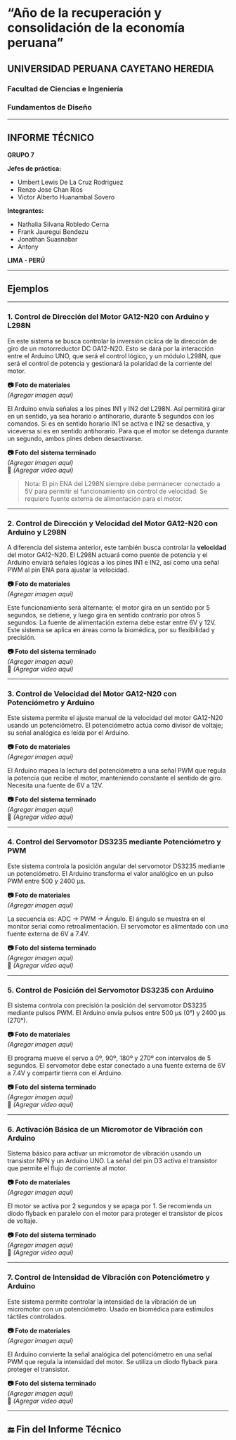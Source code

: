 # “Año de la recuperación y consolidación de la economía peruana”

## UNIVERSIDAD PERUANA CAYETANO HEREDIA  
### Facultad de Ciencias e Ingeniería  
### Fundamentos de Diseño  

---

## INFORME TÉCNICO

**GRUPO 7**

**Jefes de práctica:**
- Umbert Lewis De La Cruz Rodriguez  
- Renzo Jose Chan Rios  
- Victor Alberto Huanambal Sovero  

**Integrantes:**
- Nathalia Silvana Robledo Cerna  
- Frank Jauregui Bendezu  
- Jonathan Suasnabar  
- Antony  

**LIMA - PERÚ**

---

## Ejemplos

---

### 1. Control de Dirección del Motor GA12-N20 con Arduino y L298N

En este sistema se busca controlar la inversión cíclica de la dirección de giro de un motorreductor DC GA12-N20. Esto se dará por la interacción entre el Arduino UNO, que será el control lógico, y un módulo L298N, que será el control de potencia y gestionará la polaridad de la corriente del motor.

**📷 Foto de materiales**  
*(Agregar imagen aquí)*

El Arduino envía señales a los pines IN1 y IN2 del L298N. Así permitirá girar en un sentido, ya sea horario o antihorario, durante 5 segundos con los comandos. Si es en sentido horario IN1 se activa e IN2 se desactiva, y viceversa si es en sentido antihorario. Para que el motor se detenga durante un segundo, ambos pines deben desactivarse.

**📷 Foto del sistema terminado**  
*(Agregar imagen aquí)*  
🎥 *(Agregar video aquí)*

> Nota: El pin ENA del L298N siempre debe permanecer conectado a 5V para permitir el funcionamiento sin control de velocidad. Se requiere fuente externa de alimentación para el motor.

---

### 2. Control de Dirección y Velocidad del Motor GA12-N20 con Arduino y L298N

A diferencia del sistema anterior, este también busca controlar la **velocidad** del motor GA12-N20. El L298N actuará como puente de potencia y el Arduino enviará señales lógicas a los pines IN1 e IN2, así como una señal PWM al pin ENA para ajustar la velocidad.

**📷 Foto de materiales**  
*(Agregar imagen aquí)*

Este funcionamiento será alternante: el motor gira en un sentido por 5 segundos, se detiene, y luego gira en sentido contrario por otros 5 segundos. La fuente de alimentación externa debe estar entre 6V y 12V. Este sistema se aplica en áreas como la biomédica, por su flexibilidad y precisión.

**📷 Foto del sistema terminado**  
*(Agregar imagen aquí)*  
🎥 *(Agregar video aquí)*

---

### 3. Control de Velocidad del Motor GA12-N20 con Potenciómetro y Arduino

Este sistema permite el ajuste manual de la velocidad del motor GA12-N20 usando un potenciómetro. El potenciómetro actúa como divisor de voltaje; su señal analógica es leída por el Arduino.

**📷 Foto de materiales**  
*(Agregar imagen aquí)*

El Arduino mapea la lectura del potenciómetro a una señal PWM que regula la potencia que recibe el motor, manteniendo constante el sentido de giro. Necesita una fuente de 6V a 12V.

**📷 Foto del sistema terminado**  
*(Agregar imagen aquí)*  
🎥 *(Agregar video aquí)*

---

### 4. Control del Servomotor DS3235 mediante Potenciómetro y PWM

Este sistema controla la posición angular del servomotor DS3235 mediante un potenciómetro. El Arduino transforma el valor analógico en un pulso PWM entre 500 y 2400 µs.

**📷 Foto de materiales**  
*(Agregar imagen aquí)*

La secuencia es: ADC → PWM → Ángulo. El ángulo se muestra en el monitor serial como retroalimentación. El servomotor es alimentado con una fuente externa de 6V a 7.4V.

**📷 Foto del sistema terminado**  
*(Agregar imagen aquí)*  
🎥 *(Agregar video aquí)*

---

### 5. Control de Posición del Servomotor DS3235 con Arduino

El sistema controla con precisión la posición del servomotor DS3235 mediante pulsos PWM. El Arduino envía pulsos entre 500 µs (0°) y 2400 µs (270°).

**📷 Foto de materiales**  
*(Agregar imagen aquí)*

El programa mueve el servo a 0º, 90º, 180º y 270º con intervalos de 5 segundos. El servomotor debe estar conectado a una fuente externa de 6V a 7.4V y compartir tierra con el Arduino.

**📷 Foto del sistema terminado**  
*(Agregar imagen aquí)*  
🎥 *(Agregar video aquí)*

---

### 6. Activación Básica de un Micromotor de Vibración con Arduino

Sistema básico para activar un micromotor de vibración usando un transistor NPN y un Arduino UNO. La señal del pin D3 activa el transistor que permite el flujo de corriente al motor.

**📷 Foto de materiales**  
*(Agregar imagen aquí)*

El motor se activa por 2 segundos y se apaga por 1. Se recomienda un diodo flyback en paralelo con el motor para proteger el transistor de picos de voltaje.

**📷 Foto del sistema terminado**  
*(Agregar imagen aquí)*  
🎥 *(Agregar video aquí)*

---

### 7. Control de Intensidad de Vibración con Potenciómetro y Arduino

Este sistema permite controlar la intensidad de la vibración de un micromotor con un potenciómetro. Usado en biomédica para estímulos táctiles controlados.

**📷 Foto de materiales**  
*(Agregar imagen aquí)*

El Arduino convierte la señal analógica del potenciómetro en una señal PWM que regula la intensidad del motor. Se utiliza un diodo flyback para proteger el transistor.

**📷 Foto del sistema terminado**  
*(Agregar imagen aquí)*  
🎥 *(Agregar video aquí)*

---

## 🔚 Fin del Informe Técnico


